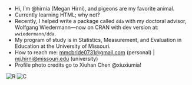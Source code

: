 - Hi, I’m @hirnia (Megan Hirni), and pigeons are my favorite animal.
- Currently learning HTML; why not?
- Recently, I helped write a package called `dda` with my doctoral advisor, Wolfgang Wiedermann—now on CRAN with dev version at: `wwiedermann/dda`.
- My program of study is in Statistics, Measurement, and Evaluation in Education at the University of Missouri.
- How to reach me: mmcbride0731@gmail.com (personal) | mj.hirni@missouri.edu (university)
- Profile photo credits go to Xiuhan Chen @xiuxiumia! 

![R](https://img.shields.io/badge/R-276DC3?logo=r&logoColor=white&style=flat)
![C](https://img.shields.io/badge/language-C-blue.svg)
<!---![C#](https://img.shields.io/badge/language-C%23-green.svg)--->

<!---
hirnia/hirnia is a ✨ special ✨ repository because its `README.md` (this file) appears on your GitHub profile.
You can click the Preview link to take a look at your changes.
--->
